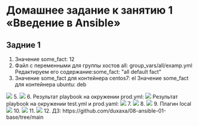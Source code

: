 # Домашнее задание к занятию 1 «Введение в Ansible»

## Задние 1
1. Значение some_fact: 12
2. Файл с переменными для группы хостов all: group_vars/all/examp.yml
Редактируем его содержание:some_fact: "all default fact"
4. Значение some_fact для контейнера centos7: el Значение some_fact для контейнера ubuntu: deb
<image src="img/4.png"> 
5. <image src="img/5.png"> 
6. Результат playbook на окружении prod.yml:
<image src="img/6.png"> 
Результат playbook на окружении test.yml и prod.yaml:
<image src="img/6-1.png"> 
7. <image src="img/7.png"> 
8. <image src="img/8.png"> 
9. Плагин local
<image src="img/9.png"> 
10. <image src="img/10.png"> 
11. <image src="img/11.png"> 
12. ДЗ: https://github.com/duxaxa/08-ansible-01-base/tree/main